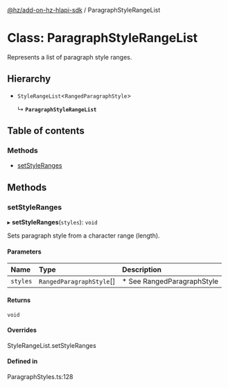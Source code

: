 [@hz/add-on-hz-hlapi-sdk](../overview.md) / ParagraphStyleRangeList

# Class: ParagraphStyleRangeList

Represents a list of paragraph style ranges.

## Hierarchy

- `StyleRangeList`<`RangedParagraphStyle`\>

  ↳ **`ParagraphStyleRangeList`**

## Table of contents

### Methods

- [setStyleRanges](ParagraphStyleRangeList.md#setStyleRanges)

## Methods

### <a id="setStyleRanges" name="setStyleRanges"></a> setStyleRanges

▸ **setStyleRanges**(`styles`): `void`

Sets paragraph style from a character range (length).

#### Parameters

| Name | Type | Description |
| :------ | :------ | :------ |
| `styles` | `RangedParagraphStyle`[] | * See RangedParagraphStyle |

#### Returns

`void`

#### Overrides

StyleRangeList.setStyleRanges

#### Defined in

ParagraphStyles.ts:128
